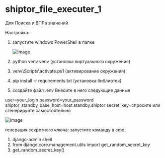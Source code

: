 # shiptor_file_executer_1
Для Поиска и ВПРа значений

Настройка:

1) запустите windows PowerShell в папке

   ![image](https://github.com/Knaifovski/shiptor_file_executer_1/assets/31153601/8518241e-cbfb-4158-80b4-99adf58719b8)

3) python venv venv  (установка виртуального окружения)
4) venv\Scripts\activate.ps1 (активирование окружения)
2) pip install -r requirements.txt (установка библиотек)
4) создайте файл .env 
Внесите в него следующие данные

user=your_login 
password=your_password 
shiptor_standby_base_host=host.standby.shiptor 
secret_key=спросите или сгенерируйте самостоятельно  

![image](https://github.com/Knaifovski/shiptor_file_executer_1/assets/31153601/74f37360-1e8a-417b-86d4-c2d3254b6d30)


генерация секретного ключа:
запустите команду в cmd:
1) django-admin shell
2) from django.core.management.utils import get_random_secret_key  
3) get_random_secret_key()


